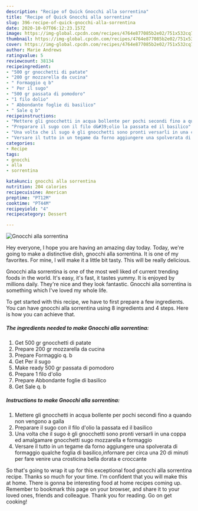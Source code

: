 ```yaml
---
description: "Recipe of Quick Gnocchi alla sorrentina"
title: "Recipe of Quick Gnocchi alla sorrentina"
slug: 396-recipe-of-quick-gnocchi-alla-sorrentina
date: 2020-10-07T06:12:23.157Z
image: https://img-global.cpcdn.com/recipes/4764e877085b2e02/751x532cq70/gnocchi-alla-sorrentina-recipe-main-photo.jpg
thumbnail: https://img-global.cpcdn.com/recipes/4764e877085b2e02/751x532cq70/gnocchi-alla-sorrentina-recipe-main-photo.jpg
cover: https://img-global.cpcdn.com/recipes/4764e877085b2e02/751x532cq70/gnocchi-alla-sorrentina-recipe-main-photo.jpg
author: Marie Andrews
ratingvalue: 5
reviewcount: 38134
recipeingredient:
- "500 gr gnocchetti di patate"
- "200 gr mozzarella da cucina"
- " Formaggio q b"
- " Per il sugo"
- "500 gr passata di pomodoro"
- "1 filo dolio"
- " Abbondante foglie di basilico"
- " Sale q b"
recipeinstructions:
- "Mettere gli gnocchetti in acqua bollente per pochi secondi fino a quando non vengono a galla"
- "Preparare il sugo con il filo d&#39;olio la passata ed il basilico"
- "Una volta che il sugo è gli gnocchetti sono pronti versarli in una coppa ed amalgamare gnocchetti sugo mozzarella e formaggio"
- "Versare il tutto in un tegame da forno aggiungere una spolverata di formaggio qualche foglia di basilico,infornare per circa una 20 di minuti per fare venire una crosticina bella dorata e croccante"
categories:
- Recipe
tags:
- gnocchi
- alla
- sorrentina

katakunci: gnocchi alla sorrentina 
nutrition: 204 calories
recipecuisine: American
preptime: "PT12M"
cooktime: "PT44M"
recipeyield: "4"
recipecategory: Dessert

---
```



![Gnocchi alla sorrentina](https://img-global.cpcdn.com/recipes/4764e877085b2e02/751x532cq70/gnocchi-alla-sorrentina-recipe-main-photo.jpg)

Hey everyone, I hope you are having an amazing day today. Today, we're going to make a distinctive dish, gnocchi alla sorrentina. It is one of my favorites. For mine, I will make it a little bit tasty. This will be really delicious.



Gnocchi alla sorrentina is one of the most well liked of current trending foods in the world. It's easy, it's fast, it tastes yummy. It is enjoyed by millions daily. They're nice and they look fantastic. Gnocchi alla sorrentina is something which I've loved my whole life.


To get started with this recipe, we have to first prepare a few ingredients. You can have gnocchi alla sorrentina using 8 ingredients and 4 steps. Here is how you can achieve that.

<!--inarticleads1-->

##### The ingredients needed to make Gnocchi alla sorrentina:

1. Get 500 gr gnocchetti di patate
1. Prepare 200 gr mozzarella da cucina
1. Prepare  Formaggio q. b
1. Get  Per il sugo
1. Make ready 500 gr passata di pomodoro
1. Prepare 1 filo d&#39;olio
1. Prepare  Abbondante foglie di basilico
1. Get  Sale q. b




<!--inarticleads2-->

##### Instructions to make Gnocchi alla sorrentina:

1. Mettere gli gnocchetti in acqua bollente per pochi secondi fino a quando non vengono a galla
1. Preparare il sugo con il filo d&#39;olio la passata ed il basilico
1. Una volta che il sugo è gli gnocchetti sono pronti versarli in una coppa ed amalgamare gnocchetti sugo mozzarella e formaggio
1. Versare il tutto in un tegame da forno aggiungere una spolverata di formaggio qualche foglia di basilico,infornare per circa una 20 di minuti per fare venire una crosticina bella dorata e croccante




So that's going to wrap it up for this exceptional food gnocchi alla sorrentina recipe. Thanks so much for your time. I'm confident that you will make this at home. There is gonna be interesting food at home recipes coming up. Remember to bookmark this page on your browser, and share it to your loved ones, friends and colleague. Thank you for reading. Go on get cooking!
